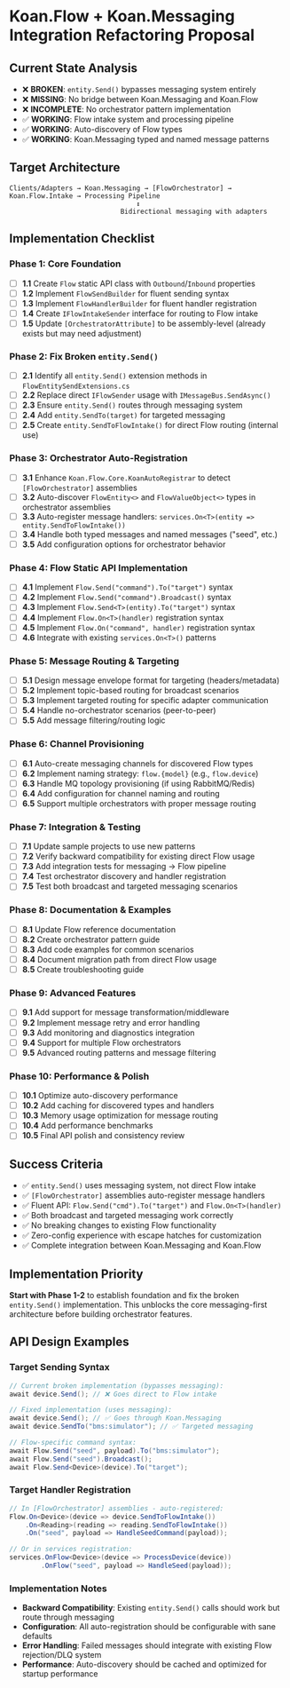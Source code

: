 # Koan.Flow + Koan.Messaging Integration Refactoring Proposal

## Current State Analysis
- ❌ **BROKEN**: `entity.Send()` bypasses messaging system entirely
- ❌ **MISSING**: No bridge between Koan.Messaging and Koan.Flow  
- ❌ **INCOMPLETE**: No orchestrator pattern implementation
- ✅ **WORKING**: Flow intake system and processing pipeline
- ✅ **WORKING**: Auto-discovery of Flow types
- ✅ **WORKING**: Koan.Messaging typed and named message patterns

## Target Architecture
```
Clients/Adapters → Koan.Messaging → [FlowOrchestrator] → Koan.Flow.Intake → Processing Pipeline
                                ↕
                            Bidirectional messaging with adapters
```

## Implementation Checklist

### Phase 1: Core Foundation
- [ ] **1.1** Create `Flow` static API class with `Outbound`/`Inbound` properties
- [ ] **1.2** Implement `FlowSendBuilder` for fluent sending syntax
- [ ] **1.3** Implement `FlowHandlerBuilder` for fluent handler registration
- [ ] **1.4** Create `IFlowIntakeSender` interface for routing to Flow intake
- [ ] **1.5** Update `[OrchestratorAttribute]` to be assembly-level (already exists but may need adjustment)

### Phase 2: Fix Broken `entity.Send()` 
- [ ] **2.1** Identify all `entity.Send()` extension methods in `FlowEntitySendExtensions.cs`
- [ ] **2.2** Replace direct `IFlowSender` usage with `IMessageBus.SendAsync()`
- [ ] **2.3** Ensure `entity.Send()` routes through messaging system
- [ ] **2.4** Add `entity.SendTo(target)` for targeted messaging
- [ ] **2.5** Create `entity.SendToFlowIntake()` for direct Flow routing (internal use)

### Phase 3: Orchestrator Auto-Registration
- [ ] **3.1** Enhance `Koan.Flow.Core.KoanAutoRegistrar` to detect `[FlowOrchestrator]` assemblies
- [ ] **3.2** Auto-discover `FlowEntity<>` and `FlowValueObject<>` types in orchestrator assemblies
- [ ] **3.3** Auto-register message handlers: `services.On<T>(entity => entity.SendToFlowIntake())`
- [ ] **3.4** Handle both typed messages and named messages ("seed", etc.)
- [ ] **3.5** Add configuration options for orchestrator behavior

### Phase 4: Flow Static API Implementation
- [ ] **4.1** Implement `Flow.Send("command").To("target")` syntax
- [ ] **4.2** Implement `Flow.Send("command").Broadcast()` syntax  
- [ ] **4.3** Implement `Flow.Send<T>(entity).To("target")` syntax
- [ ] **4.4** Implement `Flow.On<T>(handler)` registration syntax
- [ ] **4.5** Implement `Flow.On("command", handler)` registration syntax
- [ ] **4.6** Integrate with existing `services.On<T>()` patterns

### Phase 5: Message Routing & Targeting
- [ ] **5.1** Design message envelope format for targeting (headers/metadata)
- [ ] **5.2** Implement topic-based routing for broadcast scenarios
- [ ] **5.3** Implement targeted routing for specific adapter communication
- [ ] **5.4** Handle no-orchestrator scenarios (peer-to-peer)
- [ ] **5.5** Add message filtering/routing logic

### Phase 6: Channel Provisioning
- [ ] **6.1** Auto-create messaging channels for discovered Flow types
- [ ] **6.2** Implement naming strategy: `flow.{model}` (e.g., `flow.device`)
- [ ] **6.3** Handle MQ topology provisioning (if using RabbitMQ/Redis)
- [ ] **6.4** Add configuration for channel naming and routing
- [ ] **6.5** Support multiple orchestrators with proper message routing

### Phase 7: Integration & Testing
- [ ] **7.1** Update sample projects to use new patterns
- [ ] **7.2** Verify backward compatibility for existing direct Flow usage
- [ ] **7.3** Add integration tests for messaging → Flow pipeline
- [ ] **7.4** Test orchestrator discovery and handler registration
- [ ] **7.5** Test both broadcast and targeted messaging scenarios

### Phase 8: Documentation & Examples
- [ ] **8.1** Update Flow reference documentation
- [ ] **8.2** Create orchestrator pattern guide
- [ ] **8.3** Add code examples for common scenarios
- [ ] **8.4** Document migration path from direct Flow usage
- [ ] **8.5** Create troubleshooting guide

### Phase 9: Advanced Features
- [ ] **9.1** Add support for message transformation/middleware
- [ ] **9.2** Implement message retry and error handling
- [ ] **9.3** Add monitoring and diagnostics integration
- [ ] **9.4** Support for multiple Flow orchestrators
- [ ] **9.5** Advanced routing patterns and message filtering

### Phase 10: Performance & Polish
- [ ] **10.1** Optimize auto-discovery performance
- [ ] **10.2** Add caching for discovered types and handlers
- [ ] **10.3** Memory usage optimization for message routing
- [ ] **10.4** Add performance benchmarks
- [ ] **10.5** Final API polish and consistency review

## Success Criteria
- ✅ `entity.Send()` uses messaging system, not direct Flow intake
- ✅ `[FlowOrchestrator]` assemblies auto-register message handlers
- ✅ Fluent API: `Flow.Send("cmd").To("target")` and `Flow.On<T>(handler)`
- ✅ Both broadcast and targeted messaging work correctly
- ✅ No breaking changes to existing Flow functionality
- ✅ Zero-config experience with escape hatches for customization
- ✅ Complete integration between Koan.Messaging and Koan.Flow

## Implementation Priority
**Start with Phase 1-2** to establish foundation and fix the broken `entity.Send()` implementation. This unblocks the core messaging-first architecture before building orchestrator features.

## API Design Examples

### Target Sending Syntax
```csharp
// Current broken implementation (bypasses messaging):
await device.Send(); // ❌ Goes direct to Flow intake

// Fixed implementation (uses messaging):
await device.Send(); // ✅ Goes through Koan.Messaging
await device.SendTo("bms:simulator"); // ✅ Targeted messaging

// Flow-specific command syntax:
await Flow.Send("seed", payload).To("bms:simulator");
await Flow.Send("seed").Broadcast();
await Flow.Send<Device>(device).To("target");
```

### Target Handler Registration
```csharp
// In [FlowOrchestrator] assemblies - auto-registered:
Flow.On<Device>(device => device.SendToFlowIntake())
    .On<Reading>(reading => reading.SendToFlowIntake())
    .On("seed", payload => HandleSeedCommand(payload));

// Or in services registration:
services.OnFlow<Device>(device => ProcessDevice(device))
        .OnFlow("seed", payload => HandleSeed(payload));
```

### Implementation Notes
- **Backward Compatibility**: Existing `entity.Send()` calls should work but route through messaging
- **Configuration**: All auto-registration should be configurable with sane defaults
- **Error Handling**: Failed messages should integrate with existing Flow rejection/DLQ system
- **Performance**: Auto-discovery should be cached and optimized for startup performance